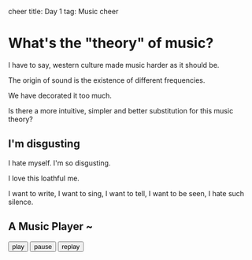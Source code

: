 cheer
title: Day 1
tag: Music
cheer

# What's the "theory" of music?

I have to say, western culture made music harder as it should be.

The origin of sound is the existence of different frequencies.

We have decorated it too much.

Is there a more intuitive, simpler and better substitution for this music theory?

## I'm disgusting

I hate myself. I'm so disgusting.

I love this loathful me.

I want to write, I want to sing, I want to tell, I want to be seen, I hate such silence.

<audio id="sound" controls preload="none" hidden><source src="assets/Demo1.ogg" type="audio/ogg"></audio>

 
## A Music Player ~
<button type="button" class="play_button" onClick="play()">play</button>
<button type="button" class="pause_button" onClick="pause()">pause</button>
<button type="button" class="replay_button" onClick="replay()">replay</button>

<script>
  music = document.getElementById("sound")

  function play() {
    music.play()
  }

  function pause() {
	music.pause()
  }

  function replay() {
	music.currentTime = 0
    music.play()
  }

</script>
